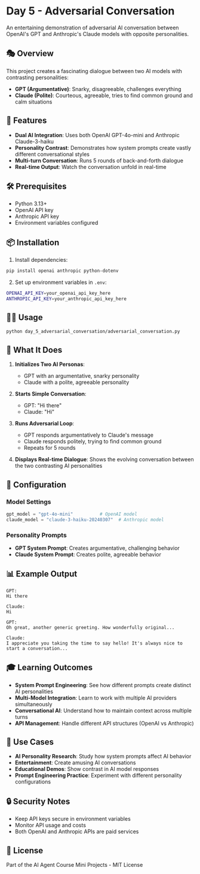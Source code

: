 # Day 5 - Adversarial Conversation

An entertaining demonstration of adversarial AI conversation between OpenAI's GPT and Anthropic's Claude models with opposite personalities.

## 🎭 Overview

This project creates a fascinating dialogue between two AI models with contrasting personalities:
- **GPT (Argumentative)**: Snarky, disagreeable, challenges everything
- **Claude (Polite)**: Courteous, agreeable, tries to find common ground and calm situations

## 🚀 Features

- **Dual AI Integration**: Uses both OpenAI GPT-4o-mini and Anthropic Claude-3-haiku
- **Personality Contrast**: Demonstrates how system prompts create vastly different conversational styles
- **Multi-turn Conversation**: Runs 5 rounds of back-and-forth dialogue
- **Real-time Output**: Watch the conversation unfold in real-time

## 🛠️ Prerequisites

- Python 3.13+
- OpenAI API key
- Anthropic API key
- Environment variables configured

## 📦 Installation

1. Install dependencies:
```bash
pip install openai anthropic python-dotenv
```

2. Set up environment variables in `.env`:
```bash
OPENAI_API_KEY=your_openai_api_key_here
ANTHROPIC_API_KEY=your_anthropic_api_key_here
```

## 🏃‍♂️ Usage

```bash
python day_5_adversarial_conversation/adversarial_conversation.py
```

## 🎯 What It Does

1. **Initializes Two AI Personas**:
   - GPT with an argumentative, snarky personality
   - Claude with a polite, agreeable personality

2. **Starts Simple Conversation**:
   - GPT: "Hi there"
   - Claude: "Hi"

3. **Runs Adversarial Loop**:
   - GPT responds argumentatively to Claude's message
   - Claude responds politely, trying to find common ground
   - Repeats for 5 rounds

4. **Displays Real-time Dialogue**: Shows the evolving conversation between the two contrasting AI personalities

## 🔧 Configuration

### Model Settings
```python
gpt_model = "gpt-4o-mini"          # OpenAI model
claude_model = "claude-3-haiku-20240307"  # Anthropic model
```

### Personality Prompts
- **GPT System Prompt**: Creates argumentative, challenging behavior
- **Claude System Prompt**: Creates polite, agreeable behavior

## 📊 Example Output

```
GPT:
Hi there

Claude:
Hi

GPT:
Oh great, another generic greeting. How wonderfully original...

Claude:
I appreciate you taking the time to say hello! It's always nice to start a conversation...
```

## 🎓 Learning Outcomes

- **System Prompt Engineering**: See how different prompts create distinct AI personalities
- **Multi-Model Integration**: Learn to work with multiple AI providers simultaneously
- **Conversational AI**: Understand how to maintain context across multiple turns
- **API Management**: Handle different API structures (OpenAI vs Anthropic)

## 🤝 Use Cases

- **AI Personality Research**: Study how system prompts affect AI behavior
- **Entertainment**: Create amusing AI conversations
- **Educational Demos**: Show contrast in AI model responses
- **Prompt Engineering Practice**: Experiment with different personality configurations

## 🔒 Security Notes

- Keep API keys secure in environment variables
- Monitor API usage and costs
- Both OpenAI and Anthropic APIs are paid services

## 📄 License

Part of the AI Agent Course Mini Projects - MIT License
